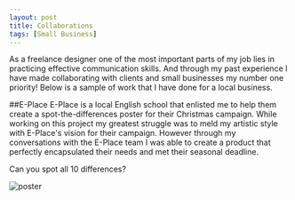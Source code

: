 ```yaml
---
layout: post
title: Collaborations
tags: [Small Business]
---
```

As a freelance designer one of the most important parts of my job lies in practicing effective communication skills.
And through my past experience I have made collaborating with clients and small businesses my number one priority!
Below is a sample of work that I have done for a local business.

##E-Place
E-Place is a local English school that enlisted me to help them create a spot-the-differences poster for their Christmas campaign.
While working on this project my greatest struggle was to meld my artistic style with E-Place's vision for their campaign. 
However through my conversations with the E-Place team I was able to create a product that perfectly encapsulated their needs and met their seasonal deadline.

Can you spot all 10 differences?

![poster](https://i.imgur.com/UAa8TLt.jpg)

